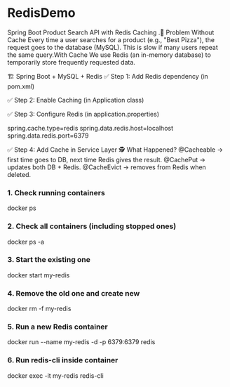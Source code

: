 

# RedisDemo
Spring Boot Product Search API with Redis Caching .🔹 Problem Without Cache  Every time a user searches for a product (e.g., "Best Pizza"), the request goes to the database (MySQL). This is slow if many users repeat the same query.With Cache We use Redis (an in-memory database) to temporarily store frequently requested data.

🏗️ Spring Boot + MySQL + Redis
✅ Step 1: Add Redis dependency (in pom.xml)

✅ Step 2: Enable Caching (in Application class)

✅ Step 3: Configure Redis (in application.properties)

spring.cache.type=redis
spring.data.redis.host=localhost
spring.data.redis.port=6379

✅ Step 4: Add Cache in Service Layer
🕵️ What Happened?
@Cacheable → first time goes to DB, next time Redis gives the result.
@CachePut → updates both DB + Redis.
@CacheEvict → removes from Redis when deleted.

### 1. Check running containers
docker ps  
### 2. Check all containers (including stopped ones)
docker ps -a  
### 3. Start the existing one
docker start my-redis  
### 4. Remove the old one and create new
docker rm -f my-redis  
### 5. Run a new Redis container
docker run --name my-redis -d -p 6379:6379 redis  
### 6. Run redis-cli inside container
docker exec -it my-redis redis-cli  
